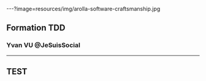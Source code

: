 ---?image=resources/img/arolla-software-craftsmanship.jpg

## Formation TDD

### Yvan VU @JeSuisSocial

---

## TEST
